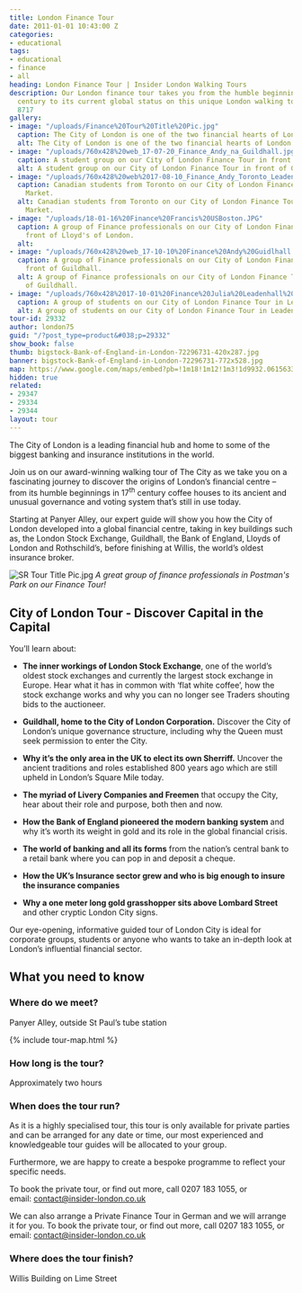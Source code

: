 ```yaml
---
title: London Finance Tour
date: 2011-01-01 10:43:00 Z
categories:
- educational
tags:
- educational
- finance
- all
heading: London Finance Tour | Insider London Walking Tours
description: Our London finance tour takes you from the humble beginnings in the 17th
  century to its current global status on this unique London walking tour. Call 0786967
  8717
gallery:
- image: "/uploads/Finance%20Tour%20Title%20Pic.jpg"
  caption: The City of London is one of the two financial hearts of London.
  alt: The City of London is one of the two financial hearts of London.
- image: "/uploads/760x428%20web_17-07-20_Finance_Andy_na_Guildhall.jpg"
  caption: A student group on our City of London Finance Tour in front of Guildhall.
  alt: A student group on our City of London Finance Tour in front of Guildhall.
- image: "/uploads/760x428%20web%2017-08-10_Finance_Andy_Toronto_Leadenhall.jpg"
  caption: Canadian students from Toronto on our City of London Finance Tour in Leadenhall
    Market.
  alt: Canadian students from Toronto on our City of London Finance Tour in Leadenhall
    Market.
- image: "/uploads/18-01-16%20Finance%20Francis%20USBoston.JPG"
  caption: A group of Finance professionals on our City of London Finance Tour in
    front of Lloyd's of London.
  alt: 
- image: "/uploads/760x428%20web_17-10-10%20Finance%20Andy%20Guidlhall.jpg"
  caption: A group of Finance professionals on our City of London Finance Tour in
    front of Guildhall.
  alt: A group of Finance professionals on our City of London Finance Tour in front
    of Guildhall.
- image: "/uploads/760x428%2017-10-01%20Finance%20Julia%20Leadenhall%20Market.jpg"
  caption: A group of students on our City of London Finance Tour in Leadenhall Market.
  alt: A group of students on our City of London Finance Tour in Leadenhall Market.
tour-id: 29332
author: london75
guid: "/?post_type=product&#038;p=29332"
show_book: false
thumb: bigstock-Bank-of-England-in-London-72296731-420x287.jpg
banner: bigstock-Bank-of-England-in-London-72296731-772x528.jpg
map: https://www.google.com/maps/embed?pb=!1m18!1m12!1m3!1d9932.061563355885!2d-0.09644565872492293!3d51.51293363219121!2m3!1f0!2f0!3f0!3m2!1i1024!2i768!4f13.1!3m3!1m2!1s0x487604ab2d4f4403%3A0xd86f22da5202b7ac!2sSt.+Paul's!5e0!3m2!1sen!2s!4v1431589314594
hidden: true
related:
- 29347
- 29334
- 29344
layout: tour
---
```


The City of London is a leading financial hub and home to some of the biggest banking and insurance institutions in the world.

Join us on our award-winning walking tour of The City as we take you on a fascinating journey to discover the origins of London’s financial centre &#8211; from its humble beginnings in 17<sup>th</sup> century coffee houses to its ancient and unusual governance and voting system that’s still in use today.

Starting at Panyer Alley, our expert guide will show you how the City of London developed into a global financial centre, taking in key buildings such as, the London Stock Exchange, Guildhall, the Bank of England, Lloyds of London and Rothschild’s, before finishing at Willis, the world’s oldest insurance broker.

![SR Tour Title Pic.jpg](/uploads/760x428%2017-12-19%20Finance%20Andy%20Postmans%20Park.JPG)
*A great group of finance professionals in Postman's Park on our Finance Tour!*

## City of London Tour - Discover Capital in the Capital

You’ll learn about:

- **The inner workings of London Stock Exchange**, one of the world’s oldest stock exchanges and currently the largest stock exchange in Europe. Hear what it has in common with ‘flat white coffee’, how the stock exchange works and why you can no longer see Traders shouting bids to the auctioneer.

- **Guildhall, home to the City of London Corporation.** Discover the City of London’s unique governance structure, including why the Queen must seek permission to enter the City.

- **Why it’s the only area in the UK to elect its own Sherriff.** Uncover the ancient traditions and roles established 800 years ago which are still upheld in London’s Square Mile today.

- **The myriad of Livery Companies and Freemen** that occupy the City, hear about their role and purpose, both then and now.

- **How the Bank of England pioneered the modern banking system** and why it’s worth its weight in gold and its role in the global financial crisis.

- **The world of banking and all its forms** from the nation’s central bank to a retail bank where you can pop in and deposit a cheque.

- **How the UK’s Insurance sector grew and who is big enough to insure the insurance companies**

- **Why a one meter long gold grasshopper sits above Lombard Street** and other cryptic London City signs.

Our eye-opening, informative guided tour of London City is ideal for corporate groups, students or anyone who wants to take an in-depth look at London’s influential financial sector.

## What you need to know

### Where do we meet?

Panyer Alley, outside St Paul&#8217;s tube station

{% include tour-map.html %}

### How long is the tour?

Approximately two hours

### When does the tour run?

As it is a highly specialised tour, this tour is only available for private parties and can be arranged for any date or time, our most experienced and knowledgeable tour guides will be allocated to your group.

Furthermore, we are happy to create a bespoke programme to reflect your specific needs.

To book the private tour, or find out more, call 0207 183 1055, or email: <a href="mailto:contact@insider-london.co.uk">contact@insider-london.co.uk</a>

We can also arrange a Private Finance Tour in German and we will arrange it for you. To book the private tour, or find out more, call 0207 183 1055, or email: [contact@insider-london.co.uk](mailto:contact@insider-london.co.uk)

### Where does the tour finish?

Willis Building on Lime Street
